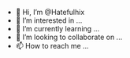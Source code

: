 - 👋 Hi, I’m @Hatefulhix
- 👀 I’m interested in ...
- 🌱 I’m currently learning ...
- 💞️ I’m looking to collaborate on ...
- 📫 How to reach me ...

<!---
Hatefulhix/Hatefulhix is a ✨ special ✨ repository because its `README.md` (this file) appears on your GitHub profile.
You can click the Preview link to take a look at your changes.
--->
